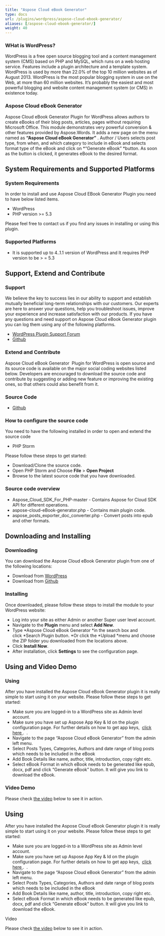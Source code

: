 ```yaml
---
title: "Aspose Cloud eBook Generator"
type: docs
url: /plugins/wordpress/aspose-cloud-ebook-generator/
aliases: [/aspose-cloud-ebook-generator/]
weight: 40
---
```


### WHat is WordPress?

WordPress is a free open source blogging tool and a content management system (CMS) based on PHP and MySQL, which runs on a web hosting service. Features include a plugin architecture and a template system. WordPress is used by more than 22.0% of the top 10 million websites as of August 2013. WordPress is the most popular blogging system in use on the Web, at more than 60 million websites. It’s probably the easiest and most powerful blogging and website content management system (or CMS) in existence today.

### Aspose Cloud eBook Generator

Aspose Cloud eBook Generator Plugin for WordPress allows authors to create eBooks of their blog posts, articles, pages without requiring Microsoft Office. This module demonstrates very powerful conversion & other features provided by Aspose.Words. It adds a new page on the menu named as **“Aspose Cloud eBook Generator”** . Author / Users selects post type, from when, and which category to include in eBook and selects format type of the eBook and click on \*“Generate eBook” \*button. As soon as the button is clicked, it generates eBook to the desired format.

## System Requirements and Supported Platforms

### System Requirements

In order to install and use Aspose Cloud EBook Generator Plugin you need to have below listed items.

- WordPress
- PHP version >= 5.3

Please feel free to contact us if you find any issues in installing or using this plugin.

### Supported Platforms

- It is supported up to 4..1.1 version of WordPress and It requires PHP version to be > = 5.3

## Support, Extend and Contribute

### Support

We believe the key to success lies in our ability to support and establish mutually beneficial long-term relationships with our customers. Our experts are here to answer your questions, help you troubleshoot issues, improve your experience and increase satisfaction with our products. If you have any questions and need support on Aspose Cloud eBook Generator plugin you can log them using any of the following platforms.

- [WordPress Plugin Support Forum](https://wordpress.org/support/plugin/aspose-cloud-ebook-generator)
- [Github](https://github.com/asposeforcloud/Aspose_Cloud_for_WordPress/issues)

### Extend and Contribute

Aspose Cloud eBook Generator  Plugin for WordPress is open source and its source code is available on the major social coding websites listed below. Developers are encouraged to download the source code and contribute by suggesting or adding new feature or improving the existing ones, so that others could also benefit from it.

### Source Code

- [Github](https://github.com/asposeforcloud/Aspose_Cloud_for_WordPress)

### How to configure the source code

You need to have the following installed in order to open and extend the source code

- PHP Storm

Please follow these steps to get started:

- Download/Clone the source code.
- Open PHP Storm and Choose **File** > **Open Project**
- Browse to the latest source code that you have downloaded.

### Source code overview

- Aspose_Cloud_SDK_For_PHP-master - Contains Aspose for Cloud SDK API for different operations.
- aspose-cloud-eBook-generator.php - Contains main plugin code.
- aspose_posts_exporter_doc_converter.php - Convert posts into epub and other formats.

## Downloading and Installing

### Downloading

You can download the Aspose Cloud eBook Generator plugin from one of the following locations:

- Download from [WordPress](https://wordpress.org/plugins/aspose-cloud-ebook-generator/)
- Download from [Github](https://github.com/asposeforcloud/Aspose_Cloud_for_WordPress/releases/tag/8.0)

### Installing

Once downloaded, please follow these steps to install the module to your WordPress website:

- Log into your site as either Admin or another Super user level account.
- Navigate to the **Plugin** menu and select **Add New**.
- Type \*Aspose Cloud eBook Generator \*in the search box and click \*Search Plugin button. \*Or click the \*Upload \*menu and choose the ZIP folder you downloaded from the locations above.
- Click **Install Now**.
- After installation, click **Settings** to see the configuration page.

## Using and Video Demo

### Using

After you have installed the Aspose Cloud eBook Generator plugin it is really simple to start using it on your website.
Please follow these steps to get started:

- Make sure you are logged-in to a WordPress site as Admin level account.
- Make sure you have set up Aspose App Key & Id on the plugin configuration page. For further details on how to get app keys,  [click here ](http://www.aspose.com/docs/display/totalcloud/Creating+a+New+App+and+Getting+App+Key).  .
- Navigate to the page “Aspose Cloud eBook Generator” from the admin left menu.
- Select Posts Types, Categories, Authors and date range of blog posts which needs to be included in the eBook
- Add Book Details like name, author, title, introduction, copy right etc.
- Select eBook Format in which eBook needs to be generated like epub, docx, pdf and click “Generate eBook” button. It will give you link to download the eBook.

### Video Demo

Please check [the video](https://www.youtube.com/watch?v=wCFaYbT3f0s) below to see it in action.

## Using

After you have installed the Aspose Cloud eBook Generator plugin it is really simple to start using it on your website.
Please follow these steps to get started:

- Make sure you are logged-in to a WordPress site as Admin level account.
- Make sure you have set up Aspose App Key & Id on the plugin configuration page. For further details on how to get app keys,  [click here ](http://www.aspose.com/docs/display/totalcloud/Creating+a+New+App+and+Getting+App+Key).  .
- Navigate to the page “Aspose Cloud eBook Generator” from the admin left menu.
- Select Posts Types, Categories, Authors and date range of blog posts which needs to be included in the eBook
- Add Book Details like name, author, title, introduction, copy right etc.
- Select eBook Format in which eBook needs to be generated like epub, docx, pdf and click “Generate eBook” button. It will give you link to download the eBook.

Video

Please check [the video](https://www.youtube.com/watch?v=wCFaYbT3f0s) below to see it in action.
